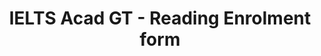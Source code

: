 ---
title: "IELTS Acad GT - Reading Enrolment form"
draft: false
# page title background image
bg_image: "images/backgrounds/page-title.jpg"
# meta description
description : "IELTS Acad GT for $95 - Reading Enrolment form"
---